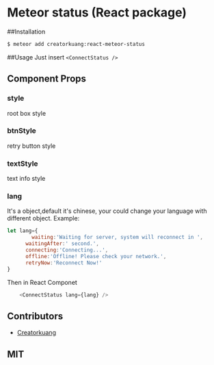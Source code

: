 Meteor status (React package)
=============

##Installation
```bash
$ meteor add creatorkuang:react-meteor-status
```

##Usage
Just insert `<ConnectStatus />` 

## Component Props
### style
root box style
### btnStyle
retry button style
### textStyle
text info style
### lang
It's a object,default it's chinese, your could change your language with different object. Example:
```javascript
let lang={
		waiting:'Waiting for server, system will reconnect in ',
	  waitingAfter:' second.',
	  connecting:'Connecting...',
	  offline:'Offline! Please check your network.',
	  retryNow:'Reconnect Now!'
}
```
Then in React Componet
```javascript
	<ConnectStatus lang={lang} />
```

## Contributors
- [Creatorkuang](https://github.com/creatorkuang)

## MIT

